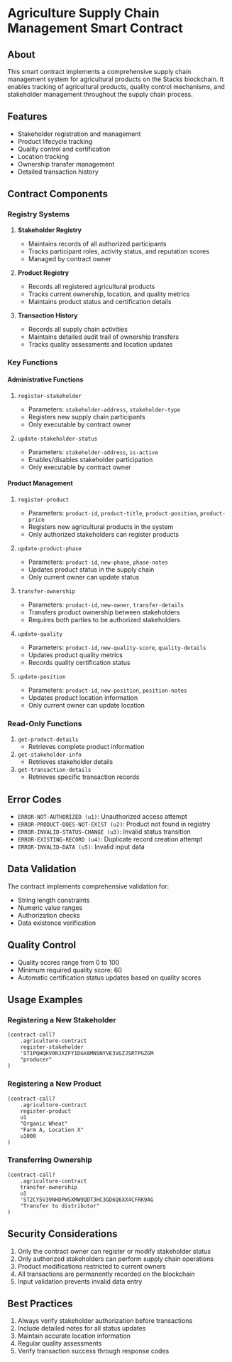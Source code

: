 # Agriculture Supply Chain Management Smart Contract

## About
This smart contract implements a comprehensive supply chain management system for agricultural products on the Stacks blockchain. It enables tracking of agricultural products, quality control mechanisms, and stakeholder management throughout the supply chain process.

## Features
- Stakeholder registration and management
- Product lifecycle tracking
- Quality control and certification
- Location tracking
- Ownership transfer management
- Detailed transaction history

## Contract Components

### Registry Systems
1. **Stakeholder Registry**
   - Maintains records of all authorized participants
   - Tracks participant roles, activity status, and reputation scores
   - Managed by contract owner

2. **Product Registry**
   - Records all registered agricultural products
   - Tracks current ownership, location, and quality metrics
   - Maintains product status and certification details

3. **Transaction History**
   - Records all supply chain activities
   - Maintains detailed audit trail of ownership transfers
   - Tracks quality assessments and location updates

### Key Functions

#### Administrative Functions
1. `register-stakeholder`
   - Parameters: `stakeholder-address`, `stakeholder-type`
   - Registers new supply chain participants
   - Only executable by contract owner

2. `update-stakeholder-status`
   - Parameters: `stakeholder-address`, `is-active`
   - Enables/disables stakeholder participation
   - Only executable by contract owner

#### Product Management
1. `register-product`
   - Parameters: `product-id`, `product-title`, `product-position`, `product-price`
   - Registers new agricultural products in the system
   - Only authorized stakeholders can register products

2. `update-product-phase`
   - Parameters: `product-id`, `new-phase`, `phase-notes`
   - Updates product status in the supply chain
   - Only current owner can update status

3. `transfer-ownership`
   - Parameters: `product-id`, `new-owner`, `transfer-details`
   - Transfers product ownership between stakeholders
   - Requires both parties to be authorized stakeholders

4. `update-quality`
   - Parameters: `product-id`, `new-quality-score`, `quality-details`
   - Updates product quality metrics
   - Records quality certification status

5. `update-position`
   - Parameters: `product-id`, `new-position`, `position-notes`
   - Updates product location information
   - Only current owner can update location

### Read-Only Functions
1. `get-product-details`
   - Retrieves complete product information
2. `get-stakeholder-info`
   - Retrieves stakeholder details
3. `get-transaction-details`
   - Retrieves specific transaction records

## Error Codes
- `ERROR-NOT-AUTHORIZED (u1)`: Unauthorized access attempt
- `ERROR-PRODUCT-DOES-NOT-EXIST (u2)`: Product not found in registry
- `ERROR-INVALID-STATUS-CHANGE (u3)`: Invalid status transition
- `ERROR-EXISTING-RECORD (u4)`: Duplicate record creation attempt
- `ERROR-INVALID-DATA (u5)`: Invalid input data

## Data Validation
The contract implements comprehensive validation for:
- String length constraints
- Numeric value ranges
- Authorization checks
- Data existence verification

## Quality Control
- Quality scores range from 0 to 100
- Minimum required quality score: 60
- Automatic certification status updates based on quality scores

## Usage Examples

### Registering a New Stakeholder
```clarity
(contract-call? 
    .agriculture-contract
    register-stakeholder
    'ST1PQHQKV0RJXZFY1DGX8MNSNYVE3VGZJSRTPGZGM
    "producer"
)
```

### Registering a New Product
```clarity
(contract-call?
    .agriculture-contract
    register-product
    u1
    "Organic Wheat"
    "Farm A, Location X"
    u1000
)
```

### Transferring Ownership
```clarity
(contract-call?
    .agriculture-contract
    transfer-ownership
    u1
    'ST2CY5V39NHDPWSXMW9QDT3HC3GD6Q6XX4CFRK9AG
    "Transfer to distributor"
)
```

## Security Considerations
1. Only the contract owner can register or modify stakeholder status
2. Only authorized stakeholders can perform supply chain operations
3. Product modifications restricted to current owners
4. All transactions are permanently recorded on the blockchain
5. Input validation prevents invalid data entry

## Best Practices
1. Always verify stakeholder authorization before transactions
2. Include detailed notes for all status updates
3. Maintain accurate location information
4. Regular quality assessments
5. Verify transaction success through response codes